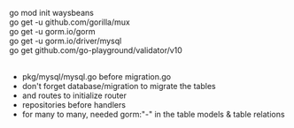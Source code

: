 go mod init waysbeans <br>
go get -u github.com/gorilla/mux <br>
go get -u gorm.io/gorm <br>
go get -u gorm.io/driver/mysql <br>
go get github.com/go-playground/validator/v10 <br>
<br>
- pkg/mysql/mysql.go before migration.go <br>
- don't forget database/migration to migrate the tables <br>
- and routes to initialize router <br>
- repositories before handlers <br>
- for many to many, needed gorm:"-" in the table models & table relations <br>